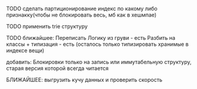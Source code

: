 TODO
сделать партиционирование индекс по какому либо признакку(чтобы не блокировать весь, мб как в хешмпае)

TODO 
применить trie структуру

TODO ближайшее:
Переписать Логику из груви - есть
Разбить на классы + типизация - есть (осталось только типизировать хранимые в индексе вещи)


добавить: Блокировки только на запись или иммутабельную структуру, старая версия которой всегда читается

БЛИЖАЙШЕЕ: выгрузить кучу данных и проверить скорость